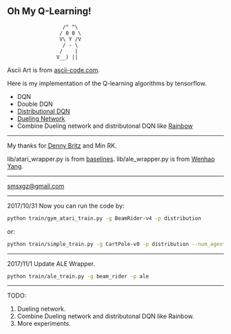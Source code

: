 Oh My Q-Learning!
----
                      /^ ^\
                     / 0 0 \
                     V\ Y /V
                      / - \
                     /    |
                    V__) ||

Ascii Art is from [ascii-code.com](https://www.ascii-code.com/ascii-art/animals/dogs.php).


Here is my implementation of the Q-learning algorithms by tensorflow.
* DQN
* Double DQN
* [Distributional DQN](https://arxiv.org/abs/1707.06887)
* [Dueling Network](https://arxiv.org/pdf/1511.06581)
* Combine Dueling network and distributonal DQN like [Rainbow](https://arxiv.org/pdf/1710.02298)

----
My thanks for [Denny Britz](https://github.com/dennybritz/reinforcement-learning) and Min RK.

lib/atari_wrapper.py is from [baselines](https://github.com/openai/baselines/blob/master/baselines/common/atari_wrappers.py).
lib/ale_wrapper.py is from [Wenhao Yang](https://github.com/wenhaoyang).

----
smsxgz@gmail.com

----
2017/10/31
Now you can run the code by:
```bash
python train/gym_atari_train.py -g BeamRider-v4 -p distribution
```
or:
```bash
python train/simple_train.py -g CartPole-v0 -p distribution --num_agent 1 --num_worker 1
```

----
2017/11/1
Update ALE Wrapper.
```bash
python train/ale_train.py -g beam_rider -p ale
```

----
TODO:
1. Dueling network.
1. Combine Dueling network and distributonal DQN like Rainbow.
1. More experiments.
